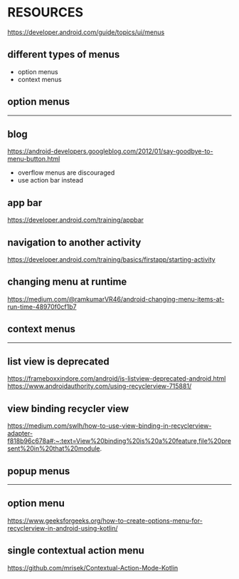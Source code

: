 # RESOURCES
https://developer.android.com/guide/topics/ui/menus
## different types of menus
* option menus
* context menus

## option menus
-----------------------------------
## blog
https://android-developers.googleblog.com/2012/01/say-goodbye-to-menu-button.html

* overflow menus are discouraged
* use action bar instead

## app bar
https://developer.android.com/training/appbar


## navigation to another activity
https://developer.android.com/training/basics/firstapp/starting-activity

## changing menu at runtime
https://medium.com/@ramkumarVR46/android-changing-menu-items-at-run-time-48970f0cf1b7
## context menus
-----------------------------
## list view is deprecated
https://frameboxxindore.com/android/is-listview-deprecated-android.html
https://www.androidauthority.com/using-recyclerview-715881/

## view binding recycler view
https://medium.com/swlh/how-to-use-view-binding-in-recyclerview-adapter-f818b96c678a#:~:text=View%20binding%20is%20a%20feature,file%20present%20in%20that%20module.

## popup menus
-----------------------------------
## option menu
https://www.geeksforgeeks.org/how-to-create-options-menu-for-recyclerview-in-android-using-kotlin/

## single contextual action menu
https://github.com/mrisek/Contextual-Action-Mode-Kotlin


